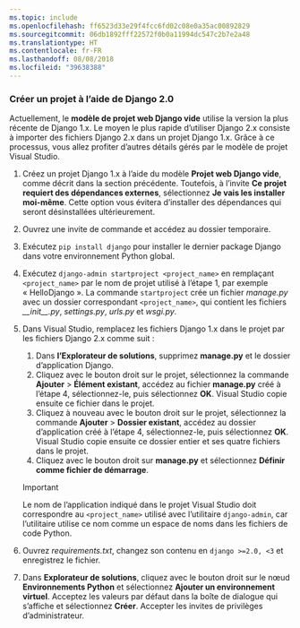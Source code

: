 ```yaml
---
ms.topic: include
ms.openlocfilehash: ff6523d33e29f4fcc6fd02c08e0a35ac00892829
ms.sourcegitcommit: 06db1892fff22572f0b0a11994dc547c2b7e2a48
ms.translationtype: HT
ms.contentlocale: fr-FR
ms.lasthandoff: 08/08/2018
ms.locfileid: "39638388"
---
```

### <a name="create-a-project-using-django-20"></a>Créer un projet à l’aide de Django 2.0

Actuellement, le **modèle de projet web Django vide** utilise la version la plus récente de Django 1.x. Le moyen le plus rapide d’utiliser Django 2.x consiste à importer des fichiers Django 2.x dans un projet Django 1.x. Grâce à ce processus, vous allez profiter d’autres détails gérés par le modèle de projet Visual Studio.

1. Créez un projet Django 1.x à l’aide du modèle **Projet web Django vide**, comme décrit dans la section précédente. Toutefois, à l’invite **Ce projet requiert des dépendances externes**, sélectionnez **Je vais les installer moi-même**. Cette option vous évitera d’installer des dépendances qui seront désinstallées ultérieurement.

1. Ouvrez une invite de commande et accédez au dossier temporaire.

1. Exécutez `pip install django` pour installer le dernier package Django dans votre environnement Python global.

1. Exécutez `django-admin startproject <project_name>` en remplaçant `<project_name>` par le nom de projet utilisé à l’étape 1, par exemple « HelloDjango ». La commande `startproject` crée un fichier *manage.py* avec un dossier correspondant `<project_name>`, qui contient les fichiers *\_\_init\_\_.py*, *settings.py*, *urls.py* et *wsgi.py*.

1. Dans Visual Studio, remplacez les fichiers Django 1.x dans le projet par les fichiers Django 2.x comme suit :

    1. Dans **l’Explorateur de solutions**, supprimez **manage.py** et le dossier d’application Django.
    1. Cliquez avec le bouton droit sur le projet, sélectionnez la commande **Ajouter** > **Élément existant**, accédez au fichier **manage.py** créé à l’étape 4, sélectionnez-le, puis sélectionnez **OK**. Visual Studio copie ensuite ce fichier dans le projet.
    1. Cliquez à nouveau avec le bouton droit sur le projet, sélectionnez la commande **Ajouter** > **Dossier existant**, accédez au dossier d’application créé à l’étape 4, sélectionnez-le, puis sélectionnez **OK**. Visual Studio copie ensuite ce dossier entier et ses quatre fichiers dans le projet.
    1. Cliquez avec le bouton droit sur **manage.py** et sélectionnez **Définir comme fichier de démarrage**.

    > [!Important]
    > Le nom de l’application indiqué dans le projet Visual Studio doit correspondre au `<project_name>` utilisé avec l’utilitaire `django-admin`, car l’utilitaire utilise ce nom comme un espace de noms dans les fichiers de code Python.

1. Ouvrez *requirements.txt*, changez son contenu en `django >=2.0, <3` et enregistrez le fichier.

1. Dans **Explorateur de solutions**, cliquez avec le bouton droit sur le nœud **Environnements Python** et sélectionnez **Ajouter un environnement virtuel**. Acceptez les valeurs par défaut dans la boîte de dialogue qui s’affiche et sélectionnez **Créer**. Accepter les invites de privilèges d’administrateur.